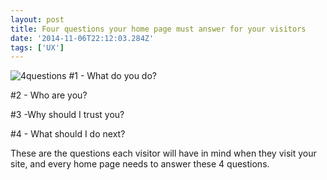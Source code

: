 ```yaml
---
layout: post
title: Four questions your home page must answer for your visitors
date: '2014-11-06T22:12:03.284Z'
tags: ['UX']
---
```


![4questions](4questions-360x180.jpg)
#1 - What do you do?

#2 - Who are you?

#3 -Why should I trust you?

#4 - What should I do next?

These are the questions each visitor will have in mind when they visit your site, and every home page needs to answer these 4 questions.
